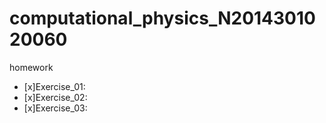 # computational_physics_N2014301020060
 
 homework
 - [x]Exercise_01:
 - [x]Exercise_02:
 - [x]Exercise_03:
